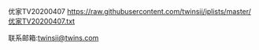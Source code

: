 优家TV20200407
https://raw.githubusercontent.com/twinsii/iplists/master/优家TV20200407.txt


联系邮箱:twinsii@twins.com
